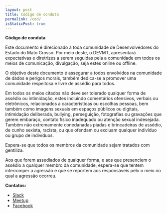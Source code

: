 ```yaml
---
layout: post
title: Código de conduta
permalink: /cod/
isStaticPost: true
---
```


**Código de conduta**

Este documento é direcionado à toda comunidade de Desenvolvedores do Estado do Mato Grosso. Por meio deste, o DEVMT, apresentará expectativas e diretrizes a serem seguidas pela a comunidade em todos os meios de comunicação, divulgação, seja estes online ou offline.

O objetivo deste documento é assegurar a todos envolvidos na comunidade de dados e perigos morais, também dedica-se a promover uma comunidade respeitosa e livre de assédio para todos.

Em todos os meios citados não deve ser tolerado qualquer forma de assédio ou intimidação, estes incluindo comentários ofensivos, verbais ou eletrônicos, relacionados a características ou escolhas pessoas, bem também como imagens sexuais em espaços públicos ou digitais, intimidação deliberada, bullying, perseguição, fotografias ou gravações que gerem embaraço, contato físico inadequado ou atenção sexual indesejada. Também não extremamente conedanadas piadas e brincadeiras de assédio, de cunho sexista, racista, ou que ofendam ou excluam qualquer indivíduo ou grupo de indivíduos.

Espera-se que todos os membros da comunidade sejam tratados com gentiliza.

Aos que forem assediados de qualquer forma, e aos que presenciem o assédio a qualquer membro da comunidade, espera-se que tentem interromper a agressão e que se reportem aos responsáveis pelo o meio no qual a agressão ocorreu.

**Contatos:**

* [Slack](https://slack.devmt.com.br)
* [Meetup](https://meetup.com/gdgcuiaba)
* [Facebook](https://facebook.com/gdgcuiaba)
